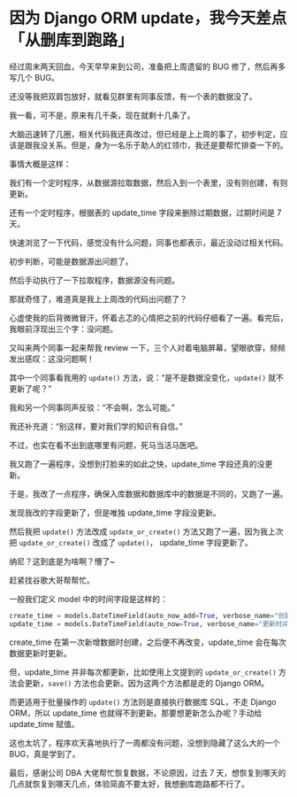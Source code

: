# 因为 Django ORM update，我今天差点「从删库到跑路」

经过周末两天回血，今天早早来到公司，准备把上周遗留的 BUG 修了，然后再多写几个 BUG。

还没等我把双肩包放好，就看见群里有同事反馈，有一个表的数据没了。

我一看，可不是，原来有几千条，现在就剩十几条了。

大脑迅速转了几圈，相关代码我还真改过，但已经是上上周的事了，初步判定，应该是跟我没关系。但是，身为一名乐于助人的红领巾，我还是要帮忙排查一下的。

事情大概是这样：

我们有一个定时程序，从数据源拉取数据，然后入到一个表里，没有则创建，有则更新。

还有一个定时程序，根据表的 update_time 字段来删除过期数据，过期时间是 7 天。

快速浏览了一下代码，感觉没有什么问题，同事也都表示，最近没动过相关代码。

初步判断，可能是数据源出问题了。

然后手动执行了一下拉取程序，数据源没有问题。

那就奇怪了，难道真是我上上周改的代码出问题了？

心虚使我的后背微微冒汗，怀着忐忑的心情把之前的代码仔细看了一遍。看完后，我眼前浮现出三个字：没问题。

又叫来两个同事一起来帮我 review 一下，三个人对着电脑屏幕，望眼欲穿，频频发出感叹：这没问题啊！

其中一个同事看我用的 `update()` 方法，说：“是不是数据没变化，`update()` 就不更新了呢？”

我和另一个同事同声反驳：“不会啊，怎么可能。”

我还补充道：“别这样，要对我们学的知识有自信。”

不过，也实在看不出到底哪里有问题，死马当活马医吧。

我又跑了一遍程序，没想到打脸来的如此之快，update_time 字段还真的没更新。

于是，我改了一点程序，确保入库数据和数据库中的数据是不同的，又跑了一遍。

发现我改的字段更新了，但是唯独 update_time 字段没更新。

然后我把 `update()` 方法改成 `update_or_create()` 方法又跑了一遍，因为我上次把 `update_or_create()` 改成了 `update()`， update_time 字段更新了。

纳尼？这到底是为啥啊？懵了~

赶紧找谷歌大哥帮帮忙。

一般我们定义 model 中的时间字段是这样的：

```python
create_time = models.DateTimeField(auto_now_add=True, verbose_name="创建时间")
update_time = models.DateTimeField(auto_now=True, verbose_name="更新时间")
```

create_time 在第一次新增数据时创建，之后便不再改变，update_time 会在每次数据更新时更新。

但，update_time 并非每次都更新，比如使用上文提到的 `update_or_create()` 方法会更新，`save()` 方法也会更新。因为这两个方法都是走的 Django ORM。

而更适用于批量操作的 `update()` 方法则是直接执行数据库 SQL，不走 Django ORM，所以 update_time 也就得不到更新。那要想更新怎么办呢？手动给 update_time 赋值。

这也太坑了，程序欢天喜地执行了一周都没有问题，没想到隐藏了这么大的一个 BUG，真是学到了。

最后，感谢公司 DBA 大佬帮忙恢复数据，不论原因，过去 7 天，想恢复到哪天的几点就恢复到哪天几点，体验简直不要太好，我想删库跑路都不行了。